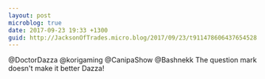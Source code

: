 ```yaml
---
layout: post
microblog: true
date: 2017-09-23 19:33 +1300
guid: http://JacksonOfTrades.micro.blog/2017/09/23/t911478606437654528.html
---
```

@DoctorDazza @korigaming @CanipaShow @Bashnekk The question mark doesn't make it better Dazza!
